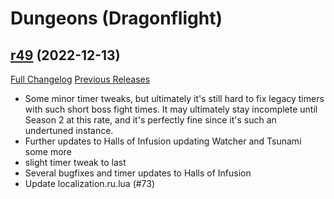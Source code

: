 # <DBM> Dungeons (Dragonflight)

## [r49](https://github.com/DeadlyBossMods/DBM-Dungeons/tree/r49) (2022-12-13)
[Full Changelog](https://github.com/DeadlyBossMods/DBM-Dungeons/compare/r48...r49) [Previous Releases](https://github.com/DeadlyBossMods/DBM-Dungeons/releases)

- Some minor timer tweaks, but ultimately it's still hard to fix legacy timers with such short boss fight times. It may ultimately stay incomplete until Season 2 at this rate, and it's perfectly fine since it's such an undertuned instance.  
- Further updates to Halls of Infusion updating Watcher and Tsunami some more  
- slight timer tweak to last  
- Several bugfixes and timer updates to Halls of Infusion  
- Update localization.ru.lua (#73)  
